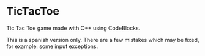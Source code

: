 # TicTacToe
Tic Tac Toe game made with C++ using CodeBlocks.

This is a spanish version only. There are a few mistakes which may be fixed, for example: some input exceptions.
